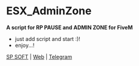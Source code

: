 
# ESX_AdminZone
**A script for RP PAUSE and ADMIN ZONE for FiveM**
- just add script and start :)!
- enjoy...!

[SP SOFT](https://sp-soft.ir) | [Web](https://karamlou.com) | [Telegram](https://t.me/sir_programmer)
